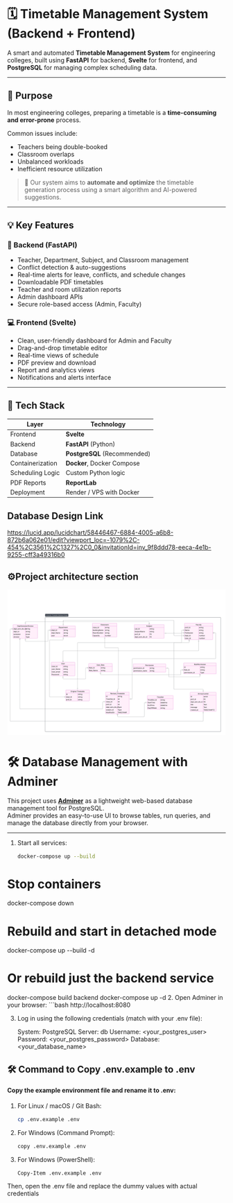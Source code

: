 # 🗓️ Timetable Management System (Backend + Frontend)

A smart and automated **Timetable Management System** for engineering colleges, built using **FastAPI** for backend, **Svelte** for frontend, and **PostgreSQL** for managing complex scheduling data.

---

## 🎯 Purpose

In most engineering colleges, preparing a timetable is a **time-consuming and error-prone** process.

Common issues include:
- Teachers being double-booked
- Classroom overlaps
- Unbalanced workloads
- Inefficient resource utilization

> 🎯 Our system aims to **automate and optimize** the timetable generation process using a smart algorithm and AI-powered suggestions.

---

## 💡 Key Features

### 🔧 Backend (FastAPI)
- Teacher, Department, Subject, and Classroom management
- Conflict detection & auto-suggestions
- Real-time alerts for leave, conflicts, and schedule changes
- Downloadable PDF timetables
- Teacher and room utilization reports
- Admin dashboard APIs
- Secure role-based access (Admin, Faculty)

### 💻 Frontend (Svelte)
- Clean, user-friendly dashboard for Admin and Faculty
- Drag-and-drop timetable editor
- Real-time views of schedule
- PDF preview and download
- Report and analytics views
- Notifications and alerts interface

---

## 🧱 Tech Stack

| Layer       | Technology           |
|-------------|----------------------|
| Frontend    | **Svelte** |
| Backend     | **FastAPI** (Python) |
| Database    | **PostgreSQL** (Recommended) |
| Containerization | **Docker**, Docker Compose |
| Scheduling Logic | Custom Python logic
| PDF Reports | **ReportLab** |
| Deployment  |  Render / VPS with Docker |


## Database Design Link

https://lucid.app/lucidchart/58446467-6884-4005-a6b8-872b6a062e01/edit?viewport_loc=-1079%2C-454%2C3561%2C1327%2C0_0&invitationId=inv_9f8ddd78-eeca-4e1b-9255-cff3a49316b0


##  ⚙️Project architecture section

<img src="./TimetableDatabaseDesign.jpg"/>



# 🛠️ Database Management with Adminer

This project uses **[Adminer](https://www.adminer.org/)** as a lightweight web-based database management tool for PostgreSQL.  
Adminer provides an easy-to-use UI to browse tables, run queries, and manage the database directly from your browser.

---

1. Start all services:
   ```bash
   docker-compose up --build
# Stop containers
docker-compose down

# Rebuild and start in detached mode
docker-compose up --build -d

# Or rebuild just the backend service
docker-compose build backend
docker-compose up -d
2. Open Adminer in your browser:
    ```bash
    http://localhost:8080

3. Log in using the following credentials (match with your .env file):

    System: PostgreSQL
    Server: db
    Username: <your_postgres_user>
    Password: <your_postgres_password>
    Database: <your_database_name>


##  🛠️ Command to Copy .env.example to .env

#### Copy the example environment file and rename it to .env:

1. For Linux / macOS / Git Bash:
   ```bash
   cp .env.example .env


2. For Windows (Command Prompt):
   ```bash
   copy .env.example .env


3. For Windows (PowerShell):
   ```bash
   Copy-Item .env.example .env

Then, open the .env file and replace the dummy values with actual credentials 
